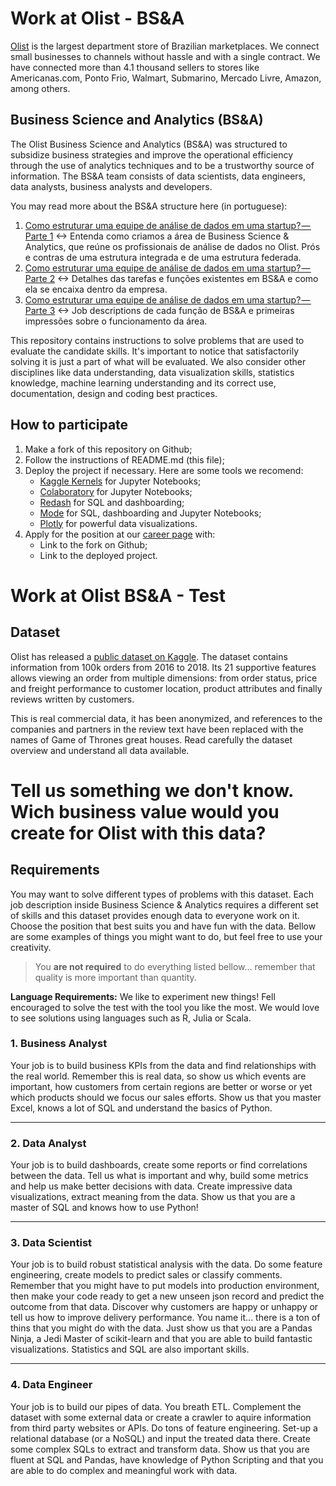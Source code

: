 # Work at Olist - BS&A

[Olist](https://olist.com/) is the largest department store of Brazilian marketplaces. We connect small businesses to channels without hassle and with a single contract. We have connected more than 4.1 thousand sellers to stores like Americanas.com, Ponto Frio, Walmart, Submarino, Mercado Livre, Amazon, among others.

## Business Science and Analytics (BS&A)
The Olist Business Science and Analytics (BS&A) was structured to subsidize business strategies and improve the operational efficiency through the use of analytics techniques and to be a trustworthy source of information. The BS&A team consists of data scientists, data engineers, data analysts, business analysts and developers.

You may read more about the BS&A structure here (in portuguese):
1. [Como estruturar uma equipe de análise de dados em uma startup? — Parte 1](https://engineering.olist.com/como-estruturar-uma-equipe-de-an%C3%A1lise-de-dados-em-uma-startup-parte-1-509a9c65cfe2) <-> Entenda como criamos a área de Business Science & Analytics, que reúne os profissionais de análise de dados no Olist. Prós e contras de uma estrutura integrada e de uma estrutura federada.
2. [Como estruturar uma equipe de análise de dados em uma startup? — Parte 2](https://engineering.olist.com/como-estruturar-uma-equipe-de-an%C3%A1lise-de-dados-em-uma-startup-parte-2-67785fa23a08) <-> Detalhes das tarefas e funções existentes em BS&A e como ela se encaixa dentro da empresa.
3. [Como estruturar uma equipe de análise de dados em uma startup? — Parte 3](https://engineering.olist.com/como-estruturar-uma-equipe-de-an%C3%A1lise-de-dados-em-uma-startup-parte-3-b64bf93d4453) <->  Job descriptions de cada função de BS&A e primeiras impressões sobre o funcionamento da área.

This repository contains instructions to solve problems that are used to evaluate the candidate skills. It's important to notice that satisfactorily solving it is just a part of what will be evaluated. We also consider other disciplines like data understanding, data visualization skills, statistics knowledge, machine learning understanding and its correct use, documentation, design and coding best practices.

## How to participate

1. Make a fork of this repository on Github;
2. Follow the instructions of README.md (this file);
3. Deploy the project if necessary. Here are some tools we recomend:
   * [Kaggle Kernels](https://www.kaggle.com/kernels) for Jupyter Notebooks;
   * [Colaboratory](https://colab.research.google.com) for Jupyter Notebooks;
   * [Redash](https://redash.io/) for SQL and dashboarding;
   * [Mode](https://modeanalytics.com/) for SQL, dashboarding and Jupyter Notebooks;
   * [Plotly](https://plot.ly/) for powerful data visualizations.
4. Apply for the position at our [career page](https://www.99jobs.com/olist) with:
   * Link to the fork on Github;
   * Link to the deployed project.

# Work at Olist BS&A - Test
## Dataset
Olist has released a [public dataset on Kaggle](https://www.kaggle.com/olistbr/brazilian-ecommerce). The dataset contains information from 100k orders from 2016 to 2018. Its 21 supportive features allows viewing an order from multiple dimensions: from order status, price and freight performance to customer location, product attributes and finally reviews written by customers.

This is real commercial data, it has been anonymized, and references to the companies and partners in the review text have been replaced with the names of Game of Thrones great houses. Read carefully the dataset overview and understand all data available.

# Tell us something we don't know. Wich business value would you create for Olist with this data?

## Requirements
You may want to solve different types of problems with this dataset. Each job description inside Business Science & Analytics requires a different set of skills and this dataset provides enough data to everyone work on it. Choose the position that best suits you and have fun with the data. Bellow are some examples of things you might want to do, but feel free to use your creativity.

> You **are not required** to do everything listed bellow... remember that quality is more important than quantity.

**Language Requirements:** We like to experiment new things! Fell encouraged to solve the test with the tool you like the most. We would love to see solutions using languages such as R, Julia or Scala.

### 1. Business Analyst
Your job is to build business KPIs from the data and find relationships with the real world. Remember this is real data, so show us which events are important, how customers from certain regions are better or worse or yet which products should we focus our sales efforts. Show us that you master Excel, knows a lot of SQL and understand the basics of Python.

---
### 2. Data Analyst
Your job is to build dashboards, create some reports or find correlations between the data. Tell us what is important and why, build some metrics and help us make better decisions with data. Create impressive data visualizations, extract meaning from the data. Show us that you are a master of SQL and knows how to use Python!

---
### 3. Data Scientist
Your job is to build robust statistical analysis with the data. Do some feature engineering, create models to predict sales or classify comments. Remember that you might have to put models into production environment, then make your code ready to get a new unseen json record and predict the outcome from that data. Discover why customers are happy or unhappy or tell us how to improve delivery performance. You name it... there is a ton of thins that you might do with the data. Just show us that you are a Pandas Ninja, a Jedi Master of scikit-learn and that you are able to build fantastic visualizations. Statistics and SQL are also important skills.

---
### 4. Data Engineer
Your job is to build our pipes of data. You breath ETL. Complement the dataset with some external data or create a crawler to aquire information from third party websites or APIs. Do tons of feature engineering. Set-up a relational database (or a NoSQL) and input the treated data there. Create some complex SQLs to extract and transform data. Show us that you are fluent at SQL and Pandas, have knowledge of Python Scripting and that you are able to do complex and meaningful work with data.
